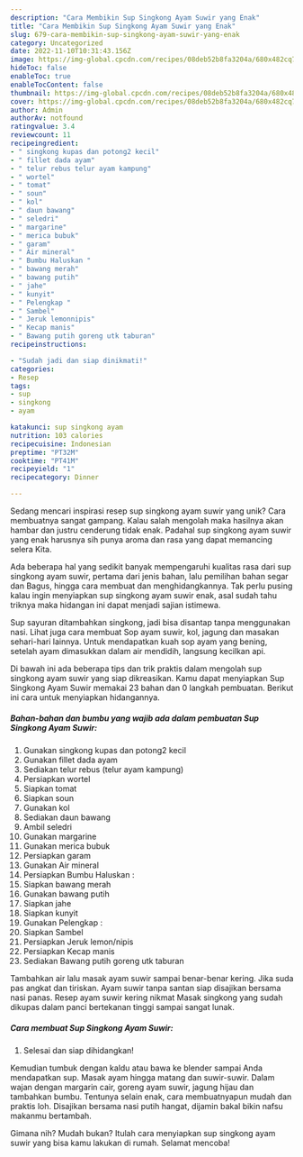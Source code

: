 ```yaml
---
description: "Cara Membikin Sup Singkong Ayam Suwir yang Enak"
title: "Cara Membikin Sup Singkong Ayam Suwir yang Enak"
slug: 679-cara-membikin-sup-singkong-ayam-suwir-yang-enak
category: Uncategorized
date: 2022-11-10T10:31:43.156Z
image: https://img-global.cpcdn.com/recipes/08deb52b8fa3204a/680x482cq70/sup-singkong-ayam-suwir-foto-resep-utama.jpg
hideToc: false
enableToc: true
enableTocContent: false
thumbnail: https://img-global.cpcdn.com/recipes/08deb52b8fa3204a/680x482cq70/sup-singkong-ayam-suwir-foto-resep-utama.jpg
cover: https://img-global.cpcdn.com/recipes/08deb52b8fa3204a/680x482cq70/sup-singkong-ayam-suwir-foto-resep-utama.jpg
author: Admin
authorAv: notfound
ratingvalue: 3.4
reviewcount: 11
recipeingredient:
- " singkong kupas dan potong2 kecil"
- " fillet dada ayam"
- " telur rebus telur ayam kampung"
- " wortel"
- " tomat"
- " soun"
- " kol"
- " daun bawang"
- " seledri"
- " margarine"
- " merica bubuk"
- " garam"
- " Air mineral"
- " Bumbu Haluskan "
- " bawang merah"
- " bawang putih"
- " jahe"
- " kunyit"
- " Pelengkap "
- " Sambel"
- " Jeruk lemonnipis"
- " Kecap manis"
- " Bawang putih goreng utk taburan"
recipeinstructions:

- "Sudah jadi dan siap dinikmati!"
categories:
- Resep
tags:
- sup
- singkong
- ayam

katakunci: sup singkong ayam 
nutrition: 103 calories
recipecuisine: Indonesian
preptime: "PT32M"
cooktime: "PT41M"
recipeyield: "1"
recipecategory: Dinner

---
```





Sedang mencari inspirasi resep sup singkong ayam suwir yang unik? Cara membuatnya sangat gampang. Kalau salah mengolah maka hasilnya akan hambar dan justru cenderung tidak enak. Padahal sup singkong ayam suwir yang enak harusnya sih punya aroma dan rasa yang dapat memancing selera Kita.





Ada beberapa hal yang sedikit banyak mempengaruhi kualitas rasa dari sup singkong ayam suwir, pertama dari jenis bahan, lalu pemilihan bahan segar dan Bagus, hingga cara membuat dan menghidangkannya. Tak perlu pusing kalau ingin menyiapkan sup singkong ayam suwir enak,      asal sudah tahu triknya maka hidangan ini dapat menjadi sajian istimewa.














Sup sayuran ditambahkan singkong, jadi bisa disantap tanpa menggunakan nasi. Lihat juga cara membuat Sop ayam suwir, kol, jagung dan masakan sehari-hari lainnya. Untuk mendapatkan kuah sop ayam yang bening, setelah ayam dimasukkan dalam air mendidih, langsung kecilkan api.






Di bawah ini ada beberapa tips dan trik praktis dalam mengolah sup singkong ayam suwir yang siap dikreasikan. Kamu dapat menyiapkan Sup Singkong Ayam Suwir memakai 23 bahan dan 0 langkah pembuatan. Berikut ini cara untuk menyiapkan hidangannya.

<!--inarticleads1-->

##### Bahan-bahan dan bumbu yang wajib ada dalam pembuatan Sup Singkong Ayam Suwir:

1. Gunakan  singkong kupas dan potong2 kecil
1. Gunakan  fillet dada ayam
1. Sediakan  telur rebus (telur ayam kampung)
1. Persiapkan  wortel
1. Siapkan  tomat
1. Siapkan  soun
1. Gunakan  kol
1. Sediakan  daun bawang
1. Ambil  seledri
1. Gunakan  margarine
1. Gunakan  merica bubuk
1. Persiapkan  garam
1. Gunakan  Air mineral
1. Persiapkan  Bumbu Haluskan :
1. Siapkan  bawang merah
1. Gunakan  bawang putih
1. Siapkan  jahe
1. Siapkan  kunyit
1. Gunakan  Pelengkap :
1. Siapkan  Sambel
1. Persiapkan  Jeruk lemon/nipis
1. Persiapkan  Kecap manis
1. Sediakan  Bawang putih goreng utk taburan


Tambahkan air lalu masak ayam suwir sampai benar-benar kering. Jika suda pas angkat dan tiriskan. Ayam suwir tanpa santan siap disajikan bersama nasi panas. Resep ayam suwir kering nikmat Masak singkong yang sudah dikupas dalam panci bertekanan tinggi sampai sangat lunak. 

<!--inarticleads2-->

##### Cara membuat Sup Singkong Ayam Suwir:


1. Selesai dan siap dihidangkan!

Kemudian tumbuk dengan kaldu atau bawa ke blender sampai Anda mendapatkan sup. Masak ayam hingga matang dan suwir-suwir. Dalam wajan dengan margarin cair, goreng ayam suwir, jagung hijau dan tambahkan bumbu. Tentunya selain enak, cara membuatnyapun mudah dan praktis loh. Disajikan bersama nasi putih hangat, dijamin bakal bikin nafsu makanmu bertambah. 

Gimana nih? Mudah bukan? Itulah cara menyiapkan sup singkong ayam suwir yang bisa kamu lakukan di rumah. Selamat mencoba!
